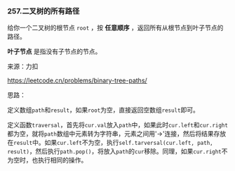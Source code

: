 ### 257.二叉树的所有路径

给你一个二叉树的根节点 `root` ，按 **任意顺序** ，返回所有从根节点到叶子节点的路径。

**叶子节点** 是指没有子节点的节点。

来源：力扣

https://leetcode.cn/problems/binary-tree-paths/



思路：

​		定义数组`path`和`result`，如果`root`为空，直接返回空数组`result`即可。

​		定义函数`traversal`，首先将`cur.val`放入`path`中，如果此时`cur.left`和`cur.right`都为空，就将`path`数组中元素转为字符串，元素之间用'->'连接，然后将结果存放在`result`中。如果`cur.left`不为空，执行`self.tarversal(cur.left, path, result)`，然后执行`path.pop()`，将放入`path`的`cur`移除。同理，如果`cur.right`不为空时，也执行相同的操作。

​	